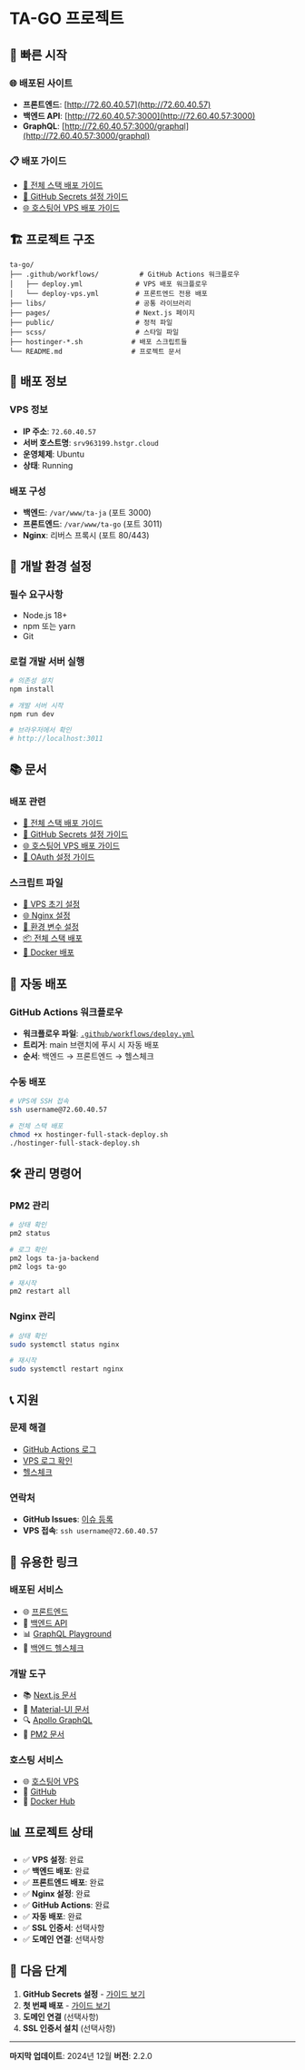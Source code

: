# TA-GO 프로젝트

## 🚀 빠른 시작

### 🌐 배포된 사이트
- **프론트엔드**: [http://72.60.40.57](http://72.60.40.57)
- **백엔드 API**: [http://72.60.40.57:3000](http://72.60.40.57:3000)
- **GraphQL**: [http://72.60.40.57:3000/graphql](http://72.60.40.57:3000/graphql)

### 📋 배포 가이드
- [📖 전체 스택 배포 가이드](FULL_STACK_DEPLOY_GUIDE.md)
- [🔧 GitHub Secrets 설정 가이드](GITHUB_SECRETS_SETUP.md)
- [🌐 호스팅어 VPS 배포 가이드](HOSTINGER_VPS_DEPLOY_GUIDE.md)

## 🏗️ 프로젝트 구조

```
ta-go/
├── .github/workflows/          # GitHub Actions 워크플로우
│   ├── deploy.yml             # VPS 배포 워크플로우
│   └── deploy-vps.yml         # 프론트엔드 전용 배포
├── libs/                      # 공통 라이브러리
├── pages/                     # Next.js 페이지
├── public/                    # 정적 파일
├── scss/                      # 스타일 파일
├── hostinger-*.sh            # 배포 스크립트들
└── README.md                 # 프로젝트 문서
```

## 🚀 배포 정보

### VPS 정보
- **IP 주소**: `72.60.40.57`
- **서버 호스트명**: `srv963199.hstgr.cloud`
- **운영체제**: Ubuntu
- **상태**: Running

### 배포 구성
- **백엔드**: `/var/www/ta-ja` (포트 3000)
- **프론트엔드**: `/var/www/ta-go` (포트 3011)
- **Nginx**: 리버스 프록시 (포트 80/443)

## 🔧 개발 환경 설정

### 필수 요구사항
- Node.js 18+
- npm 또는 yarn
- Git

### 로컬 개발 서버 실행
```bash
# 의존성 설치
npm install

# 개발 서버 시작
npm run dev

# 브라우저에서 확인
# http://localhost:3011
```

## 📚 문서

### 배포 관련
- [📖 전체 스택 배포 가이드](FULL_STACK_DEPLOY_GUIDE.md)
- [🔧 GitHub Secrets 설정 가이드](GITHUB_SECRETS_SETUP.md)
- [🌐 호스팅어 VPS 배포 가이드](HOSTINGER_VPS_DEPLOY_GUIDE.md)
- [🔐 OAuth 설정 가이드](OAUTH_SETUP_GUIDE.md)

### 스크립트 파일
- [🚀 VPS 초기 설정](hostinger-vps-setup.sh)
- [🌐 Nginx 설정](hostinger-nginx-setup.sh)
- [🔧 환경 변수 설정](hostinger-env-setup.sh)
- [📦 전체 스택 배포](hostinger-full-stack-deploy.sh)
- [🐳 Docker 배포](hostinger-docker-deploy.sh)

## 🔄 자동 배포

### GitHub Actions 워크플로우
- **워크플로우 파일**: [`.github/workflows/deploy.yml`](.github/workflows/deploy.yml)
- **트리거**: main 브랜치에 푸시 시 자동 배포
- **순서**: 백엔드 → 프론트엔드 → 헬스체크

### 수동 배포
```bash
# VPS에 SSH 접속
ssh username@72.60.40.57

# 전체 스택 배포
chmod +x hostinger-full-stack-deploy.sh
./hostinger-full-stack-deploy.sh
```

## 🛠️ 관리 명령어

### PM2 관리
```bash
# 상태 확인
pm2 status

# 로그 확인
pm2 logs ta-ja-backend
pm2 logs ta-go

# 재시작
pm2 restart all
```

### Nginx 관리
```bash
# 상태 확인
sudo systemctl status nginx

# 재시작
sudo systemctl restart nginx
```

## 📞 지원

### 문제 해결
- [GitHub Actions 로그](https://github.com/your-username/ta-go/actions)
- [VPS 로그 확인](#로그-확인)
- [헬스체크](#헬스체크)

### 연락처
- **GitHub Issues**: [이슈 등록](https://github.com/your-username/ta-go/issues)
- **VPS 접속**: `ssh username@72.60.40.57`

## 🔗 유용한 링크

### 배포된 서비스
- 🌐 [프론트엔드](http://72.60.40.57)
- 🔧 [백엔드 API](http://72.60.40.57:3000)
- 📊 [GraphQL Playground](http://72.60.40.57:3000/graphql)
- 🏥 [백엔드 헬스체크](http://72.60.40.57:3000/health)

### 개발 도구
- 📚 [Next.js 문서](https://nextjs.org/docs)
- 🎨 [Material-UI 문서](https://mui.com/)
- 🔍 [Apollo GraphQL](https://www.apollographql.com/docs/)
- 🚀 [PM2 문서](https://pm2.keymetrics.io/docs/)

### 호스팅 서비스
- 🌐 [호스팅어 VPS](https://www.hostinger.com/vps-hosting)
- 🔐 [GitHub](https://github.com)
- 🐳 [Docker Hub](https://hub.docker.com)

## 📊 프로젝트 상태

- ✅ **VPS 설정**: 완료
- ✅ **백엔드 배포**: 완료
- ✅ **프론트엔드 배포**: 완료
- ✅ **Nginx 설정**: 완료
- ✅ **GitHub Actions**: 완료
- ✅ **자동 배포**: 완료
- ✅ **SSL 인증서**: 선택사항
- ✅ **도메인 연결**: 선택사항

## 🎯 다음 단계

1. **GitHub Secrets 설정** - [가이드 보기](GITHUB_SECRETS_SETUP.md)
2. **첫 번째 배포** - [가이드 보기](FULL_STACK_DEPLOY_GUIDE.md)
3. **도메인 연결** (선택사항)
4. **SSL 인증서 설치** (선택사항)

---

**마지막 업데이트**: 2024년 12월
**버전**: 2.2.0
